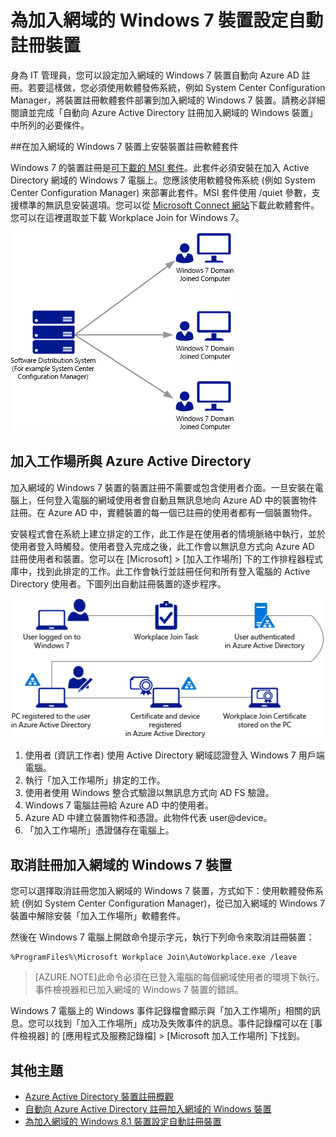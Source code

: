 <properties
	pageTitle="# 為加入網域的 Windows 7 裝置設定自動註冊裝置 | Microsoft Azure"
	description="設定加入網域的 Windows 7 裝置自動向 Azure AD 註冊的步驟。使用軟體發佈系統 (例如 System Center Configuration Manager) 將裝置註冊軟體套件部署到加入網域的 Windows 7 裝置的步驟。"
	services="active-directory"
	documentationCenter=""
	authors="femila"
	manager="stevenpo"
	editor=""/>

<tags
	ms.service="active-directory"
	ms.workload="identity"
	ms.tgt_pltfrm="na"
	ms.devlang="na"
	ms.topic="article"
	ms.date="11/24/2015"
	ms.author="femila"/>

# 為加入網域的 Windows 7 裝置設定自動註冊裝置

身為 IT 管理員，您可以設定加入網域的 Windows 7 裝置自動向 Azure AD 註冊。若要這樣做，您必須使用軟體發佈系統，例如 System Center Configuration Manager，將裝置註冊軟體套件部署到加入網域的 Windows 7 裝置。請務必詳細閱讀並完成「自動向 Azure Active Directory 註冊加入網域的 Windows 裝置」中所列的必要條件。

##在加入網域的 Windows 7 裝置上安裝裝置註冊軟體套件

Windows 7 的裝置註冊是[可下載的 MSI 套件](https://connect.microsoft.com/site1164)。此套件必須安裝在加入 Active Directory 網域的 Windows 7 電腦上。您應該使用軟體發佈系統 (例如 System Center Configuration Manager) 來部署此套件。MSI 套件使用 /quiet 參數，支援標準的無訊息安裝選項。您可以從 [Microsoft Connect 網站](https://connect.microsoft.com/site1164)下載此軟體套件。您可以在這裡選取並下載 Workplace Join for Windows 7。

![](./media/active-directory-conditional-access/device-registration-process-windows7.gif)

## 加入工作場所與 Azure Active Directory
加入網域的 Windows 7 裝置的裝置註冊不需要或包含使用者介面。一旦安裝在電腦上，任何登入電腦的網域使用者會自動且無訊息地向 Azure AD 中的裝置物件註冊。在 Azure AD 中，實體裝置的每一個已註冊的使用者都有一個裝置物件。

安裝程式會在系統上建立排定的工作，此工作是在使用者的情境脈絡中執行，並於使用者登入時觸發。使用者登入完成之後，此工作會以無訊息方式向 Azure AD 註冊使用者和裝置。您可以在 [Microsoft] > [加入工作場所] 下的工作排程器程式庫中，找到此排定的工作。此工作會執行並註冊任何和所有登入電腦的 Active Directory 使用者。下圖列出自動註冊裝置的逐步程序。

![](./media/active-directory-conditional-access/automatic-device-registration-windows7.png)

1. 使用者 (資訊工作者) 使用 Active Directory 網域認證登入 Windows 7 用戶端電腦。
1. 執行「加入工作場所」排定的工作。
1. 使用者使用 Windows 整合式驗證以無訊息方式向 AD FS 驗證。
1. Windows 7 電腦註冊給 Azure AD 中的使用者。
1. Azure AD 中建立裝置物件和憑證。此物件代表 user@device。
1. 「加入工作場所」憑證儲存在電腦上。

## 取消註冊加入網域的 Windows 7 裝置

您可以選擇取消註冊您加入網域的 Windows 7 裝置，方式如下：使用軟體發佈系統 (例如 System Center Configuration Manager)，從已加入網域的 Windows 7 裝置中解除安裝「加入工作場所」軟體套件。

然後在 Windows 7 電腦上開啟命令提示字元，執行下列命令來取消註冊裝置：
    
    %ProgramFiles%\Microsoft Workplace Join\AutoWorkplace.exe /leave

>[AZURE.NOTE]此命令必須在已登入電腦的每個網域使用者的環境下執行。事件檢視器和已加入網域的 Windows 7 裝置的錯誤。

Windows 7 電腦上的 Windows 事件記錄檔會顯示與「加入工作場所」相關的訊息。您可以找到「加入工作場所」成功及失敗事件的訊息。事件記錄檔可以在 [事件檢視器] 的 [應用程式及服務記錄檔] > [Microsoft 加入工作場所] 下找到。

## 其他主題

- [Azure Active Directory 裝置註冊概觀](active-directory-conditional-access-device-registration-overview.md)
- [自動向 Azure Active Directory 註冊加入網域的 Windows 裝置](active-directory-conditional-access-automatic-device-registration.md)
- [為加入網域的 Windows 8.1 裝置設定自動註冊裝置](active-directory-conditional-access-automatic-device-registration-windows8_1.md)

 

<!---HONumber=AcomDC_1203_2015-->